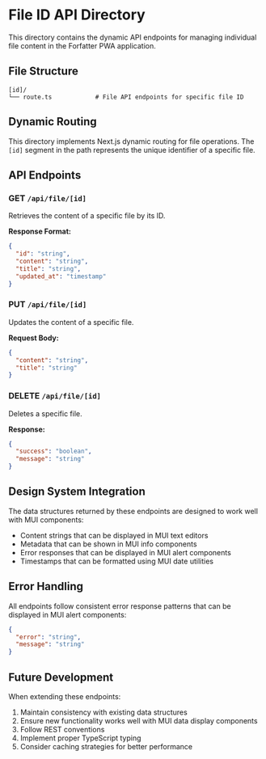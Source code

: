 # File ID API Directory

This directory contains the dynamic API endpoints for managing individual file content in the Forfatter PWA application.

## File Structure

```
[id]/
└── route.ts            # File API endpoints for specific file ID
```

## Dynamic Routing

This directory implements Next.js dynamic routing for file operations. The `[id]` segment in the path represents the unique identifier of a specific file.

## API Endpoints

### GET `/api/file/[id]`
Retrieves the content of a specific file by its ID.

**Response Format:**
```json
{
  "id": "string",
  "content": "string",
  "title": "string",
  "updated_at": "timestamp"
}
```

### PUT `/api/file/[id]`
Updates the content of a specific file.

**Request Body:**
```json
{
  "content": "string",
  "title": "string"
}
```

### DELETE `/api/file/[id]`
Deletes a specific file.

**Response:**
```json
{
  "success": "boolean",
  "message": "string"
}
```

## Design System Integration

The data structures returned by these endpoints are designed to work well with MUI components:
- Content strings that can be displayed in MUI text editors
- Metadata that can be shown in MUI info components
- Error responses that can be displayed in MUI alert components
- Timestamps that can be formatted using MUI date utilities

## Error Handling

All endpoints follow consistent error response patterns that can be displayed in MUI alert components:

```json
{
  "error": "string",
  "message": "string"
}
```

## Future Development

When extending these endpoints:
1. Maintain consistency with existing data structures
2. Ensure new functionality works well with MUI data display components
3. Follow REST conventions
4. Implement proper TypeScript typing
5. Consider caching strategies for better performance